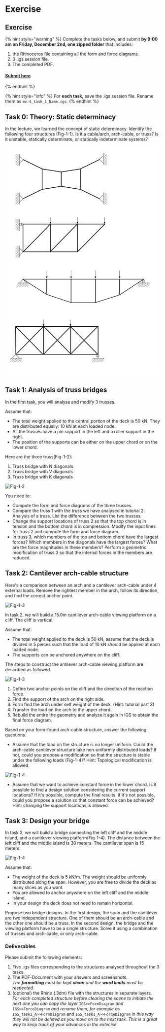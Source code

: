 # Exercise

## Exercise

{% hint style="warning" %}
Complete the tasks below, and submit **by 9:00 am on Friday, December 2nd, one zipped folder** that includes:

1. the Rhinoceros file containing all the form and force diagrams.
2. 3 .igs session file.
3. The completed PDF.



#### [**Submit here**](https://polybox.ethz.ch/index.php/s/4Am1YGniSK1xRNL)
{% endhint %}

{% hint style="info" %}
For **each task,** save the .igs session file. Rename them as `ex-4_task_1_Name.igs`.
{% endhint %}



## Task 0: Theory: Static determinacy

In the lecture, we learned the concept of static determinacy. Identify the following four structures (Fig-1-1). Is it a cable/arch, arch-cable, or truss? Is it unstable, statically determinate, or statically indeterminate systems?

![Fig-1-1](../../.gitbook/assets/theory.png)

## Task 1: Analysis of truss bridges

In the first task, you will analyse and modify 3 trusses.

Assume that:

* The total weight applied to the central portion of the deck is 50 kN. They are distributed equally: 10 kN at each loaded node.
* All the trusses have a pin support in the left and a roller support in the right.
* The position of the supports can be either on the upper chord or on the lower chord.

Here are the three truss(Fig-1-2):

1. Truss bridge with N diagonals
2. Truss bridge with V diagonals
3. Truss bridge with K diagonals

![Fig-1-2](../../.gitbook/assets/3\_truss\_bridges.png)

You need to:

* Compute the form and force diagrams of the three trusses.
* Compare the truss 1 with the truss we have analysed in tutorial 2. Analysis of a truss. List the difference between the two trusses.
* Change the support locations of truss 2 so that the top chord is in tension and the bottom chord is in compression. Modify the input lines for truss 2 and compute the form and force diagram.
* In truss 3, which members of the top and bottom chord have the largest forces? Which members in the diagonals have the largest forces? What are the force magnitudes in these members? Perform a geometric modification of truss 3 so that the internal forces in the members are reduced.

## Task 2: Cantilever arch-cable structure

Here's a comparison between an arch and a cantilever arch-cable under 4 external loads. Remove the rightest member in the arch, follow its direction, and find the correct anchor point.

![Fig-1-3](../../.gitbook/assets/cantilever\_exp.png)

In task 2, we will build a 15.0m cantilever arch-cable viewing platform on a cliff. The cliff is vertical.

Assume that:

* The total weight applied to the deck is 50 kN, assume that the deck is divided in 5 pieces such that the load of 10 kN should be applied at each loaded node.
* The supports can be anchored anywhere on the cliff.

The steps to construct the antilever arch-cable viewing platform are described as followed.

![Fig-1-3](../../.gitbook/assets/cantilever\_steps.png)

1. Define two anchor points on the cliff and the direction of the reaction force.
2. Find the support of the arch on the right side.
3. Form find the arch under self weight of the deck. (Hint: tutorial part 3)
4. Transfer the load on the arch to the upper chord.
5. Rebuild the entire the geometry and analyse it again in IGS to obtain the final force diagram.

Based on your form-found arch-cable structure, answer the following questions.

* Assume that the load on the structure is no longer uniform. Could the arch-cable cantilever structure take non-uniformly distributed loads? If not, could you propose a modification so that the structure is stable under the following loads (Fig-1-4)? Hint: Topological modification is allowed.

![Fig-1-4](../../.gitbook/assets/cantilever\_unequal.png)

* Assume that we want to achieve constant force in the lower chord. Is it possible to find a design solution considering the current support locations? If it's possible, compute the final results. If it's not possible, could you propose a solution so that constant force can be achieved? Hint: changing the support locations is allowed.

## Task 3: Design your bridge

In task 3, we will build a bridge connecting the left cliff and the middle island, and a cantilever viewing platform(Fig-1-4). The distance between the left cliff and the middle island is 30 meters. The cantilever span is 15 meters.

![Fig-1-4](../../.gitbook/assets/bridge\_design.png)

Assume that:

* The weight of the deck is 5 kN/m. The weight should be uniformly distributed along the span. However, you are free to divide the deck as many slices as you want.
* You are allowed to anchor anywhere on the left cliff and the middle island.
* In your design the deck does not need to remain horizontal.

Propose two bridge designs. In the first design, the span and the cantilever are two independent structure. One of them should be an arch-cable and the other one should be a truss. In the second design, the bridge and the viewing platform have to be a single structure. Solve it using a combination of trusses and arch-cable, or only arch-cable.

### Deliverables

Please submit the following elements:

1. Five .igs files corresponding to the structures analysed throughout the 3 tasks.
2. The PDF-Document with your answers and screenshots.\
   _The **formatting** must be kept **clean** and the **word limits** must be respected._
3. (optional) the Rhino (.3dm) file with the structures in separate layers.\
   _For each completed structure before clearing the scene to initiate the next one you can copy the layer_ `IGS>>FormDiagram` _and_ `IGS>>ForceDiagram` _and rename them, for example as_ `IGS_task1_A>>FormDiagram` and `IGS_task1_A>>ForceDiagram` in _this way they will not be deleted as you move on to the next task. This is a great way to keep track of your advances in the extecise_
